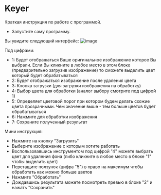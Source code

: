 # Keyer
Краткая инструкция по работе с программой.
- Запустите саму программу.

Вы увидите следующий интерфейс:
![image](https://github.com/c4kef/Keyer/assets/46986544/6bfed167-55c0-468a-a62f-5b4c1bbde5e8)

Под цифрами:
- 1: Будет отображаться Ваше оригинальное изображение которое Вы выбрали. Если Вы кликните в любое место в этом блоке (предварительно загрузив изображение) то сможете выделить цвет который будет обрабатываться
- 2: Будет отображаться изображение после удаления цвета
- 3: Кнопка загрузки (для загрузки изображения на обработку)
- 4: Выбор цвета для обработки (аналог выбору смотрите под цифрой 1)
- 5: Определяет цветовой порог при котором будем делать схожие цвета прозрачными. Чем значение выше - тем больше цветов будет обрабатываться
- 6: Нажмите для обработки изображения
- 7: Сохраните полученный результат

Мини инструкция:
- Нажмите на кнопку "Загрузить"
- Выберите изображение с которым хотите работать
- Воспользовавшись инструментом под цифрой "4" можете выбрать цвет для удаления фона (либо кликните в любое место в блоке "1" чтобы выделить цвет)
- Перетащите ползунок (цифра "5") в право на максимум чтобы обработать как можно больше цветов
- Нажмите "Обработать"
- Дождавшись результата можете посмотреть превью в блоке "2" и нажать "Сохранить" 
